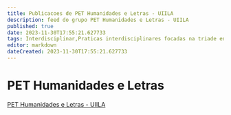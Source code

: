 ```yaml
---
title: Publicacoes de PET Humanidades e Letras - UIILA
description: feed do grupo PET Humanidades e Letras - UIILA
published: true
date: 2023-11-30T17:55:21.627733
tags: Interdisciplinar,Praticas interdisciplinares focadas na triade ensino-pesquisa-extensao.
editor: markdown
dateCreated: 2023-11-30T17:55:21.627733
---
```


# PET Humanidades e Letras
[PET Humanidades e Letras - UIILA](/grupo/49PETHumanidadeseLetrasUIILA.md)